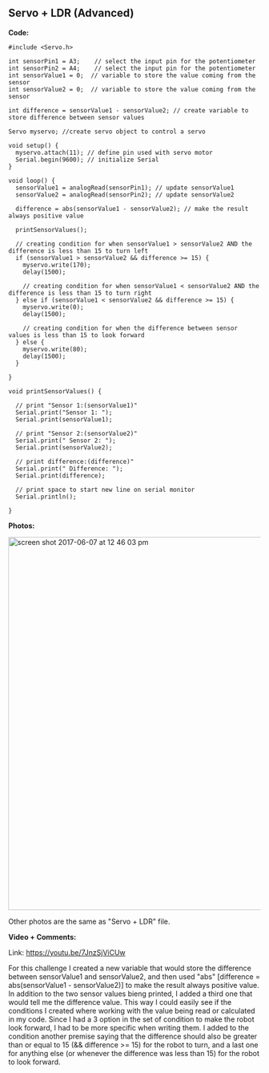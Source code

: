 ## Servo + LDR (Advanced)

**Code:**

```
#include <Servo.h>

int sensorPin1 = A3;    // select the input pin for the potentiometer
int sensorPin2 = A4;    // select the input pin for the potentiometer
int sensorValue1 = 0;  // variable to store the value coming from the sensor
int sensorValue2 = 0;  // variable to store the value coming from the sensor

int difference = sensorValue1 - sensorValue2; // create variable to store difference between sensor values

Servo myservo; //create servo object to control a servo

void setup() {
  myservo.attach(11); // define pin used with servo motor
  Serial.begin(9600); // initialize Serial
}

void loop() {
  sensorValue1 = analogRead(sensorPin1); // update sensorValue1
  sensorValue2 = analogRead(sensorPin2); // update sensorValue2

  difference = abs(sensorValue1 - sensorValue2); // make the result always positive value

  printSensorValues();

  // creating condition for when sensorValue1 > sensorValue2 AND the difference is less than 15 to turn left
  if (sensorValue1 > sensorValue2 && difference >= 15) {
    myservo.write(170);
    delay(1500);

    // creating condition for when sensorValue1 < sensorValue2 AND the difference is less than 15 to turn right
  } else if (sensorValue1 < sensorValue2 && difference >= 15) {
    myservo.write(0);
    delay(1500);

    // creating condition for when the difference between sensor values is less than 15 to look forward
  } else {
    myservo.write(80);
    delay(1500);
  }

}

void printSensorValues() {

  // print "Sensor 1:(sensorValue1)"
  Serial.print("Sensor 1: ");
  Serial.print(sensorValue1);

  // print "Sensor 2:(sensorValue2)"
  Serial.print(" Sensor 2: ");
  Serial.print(sensorValue2);

  // print difference:(difference)"
  Serial.print(" Difference: ");
  Serial.print(difference);

  // print space to start new line on serial monitor
  Serial.println();

}
```

**Photos:**

<img width="744" alt="screen shot 2017-06-07 at 12 46 03 pm" src="https://user-images.githubusercontent.com/28915361/26900342-b6c75efe-4b86-11e7-9e1d-38efef8a9fa6.png">

Other photos are the same as "Servo + LDR" file.

**Video + Comments:**

Link: https://youtu.be/7JnzSjViCUw  

For this challenge I created a new variable that would store the difference between sensorValue1 and sensorValue2, and then used "abs" [difference = abs(sensorValue1 - sensorValue2)] to make the result always positive value. In addition to the two sensor values bieng printed, I added a third one that would tell me the difference value. This way I could easily see if the conditions I created where working with the value being read or calculated in my code. Since I had a 3 option in the set of condition to make the robot look forward, I had to be more specific when writing them. I added to the condition another premise saying that the difference should also be greater than or equal to 15 (&& difference >= 15) for the robot to turn, and a last one for anything else (or whenever the difference was less than 15) for the robot to look forward.
